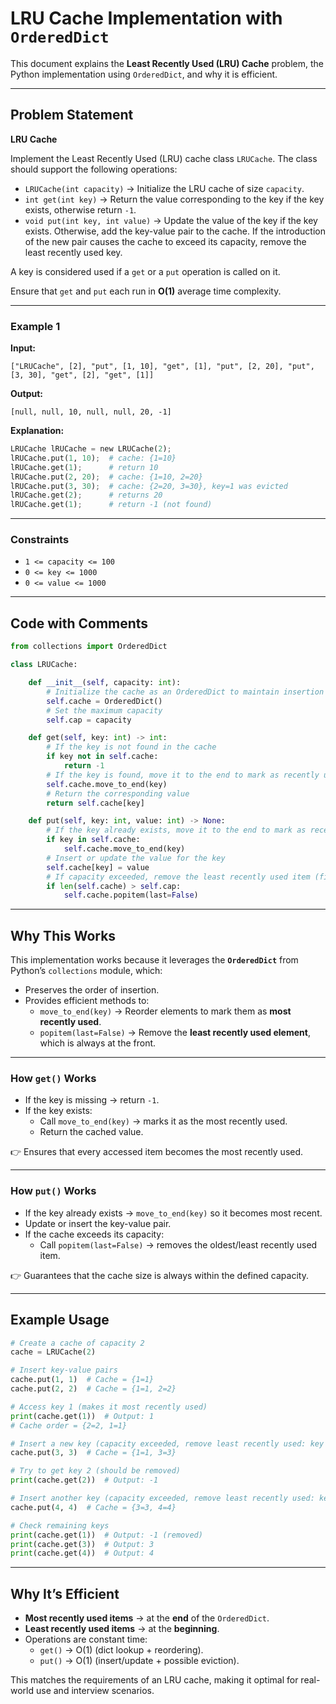 # LRU Cache Implementation with `OrderedDict`

This document explains the **Least Recently Used (LRU) Cache** problem, the Python implementation using `OrderedDict`, and why it is efficient.

---

## Problem Statement

**LRU Cache**

Implement the Least Recently Used (LRU) cache class `LRUCache`. The class should support the following operations:

- `LRUCache(int capacity)` → Initialize the LRU cache of size `capacity`.
- `int get(int key)` → Return the value corresponding to the key if the key exists, otherwise return `-1`.
- `void put(int key, int value)` → Update the value of the key if the key exists. Otherwise, add the key-value pair to the cache. If the introduction of the new pair causes the cache to exceed its capacity, remove the least recently used key.

A key is considered used if a `get` or a `put` operation is called on it.

Ensure that `get` and `put` each run in **O(1)** average time complexity.

---

### Example 1

**Input:**  
```text
["LRUCache", [2], "put", [1, 10], "get", [1], "put", [2, 20], "put", [3, 30], "get", [2], "get", [1]]
```

**Output:**  
```text
[null, null, 10, null, null, 20, -1]
```

**Explanation:**
```python
LRUCache lRUCache = new LRUCache(2);
lRUCache.put(1, 10);  # cache: {1=10}
lRUCache.get(1);      # return 10
lRUCache.put(2, 20);  # cache: {1=10, 2=20}
lRUCache.put(3, 30);  # cache: {2=20, 3=30}, key=1 was evicted
lRUCache.get(2);      # returns 20 
lRUCache.get(1);      # return -1 (not found)
```

---

### Constraints

- `1 <= capacity <= 100`
- `0 <= key <= 1000`
- `0 <= value <= 1000`

---

## Code with Comments

```python
from collections import OrderedDict

class LRUCache:

    def __init__(self, capacity: int):
        # Initialize the cache as an OrderedDict to maintain insertion order
        self.cache = OrderedDict()
        # Set the maximum capacity
        self.cap = capacity

    def get(self, key: int) -> int:
        # If the key is not found in the cache
        if key not in self.cache:
            return -1
        # If the key is found, move it to the end to mark as recently used
        self.cache.move_to_end(key)
        # Return the corresponding value
        return self.cache[key]

    def put(self, key: int, value: int) -> None:
        # If the key already exists, move it to the end to mark as recently used
        if key in self.cache:
            self.cache.move_to_end(key)
        # Insert or update the value for the key
        self.cache[key] = value
        # If capacity exceeded, remove the least recently used item (first in order)
        if len(self.cache) > self.cap:
            self.cache.popitem(last=False)
```

---

## Why This Works

This implementation works because it leverages the **`OrderedDict`** from Python’s `collections` module, which:

- Preserves the order of insertion.
- Provides efficient methods to:
  - `move_to_end(key)` → Reorder elements to mark them as **most recently used**.
  - `popitem(last=False)` → Remove the **least recently used element**, which is always at the front.

---

### How `get()` Works
- If the key is missing → return `-1`.
- If the key exists:
  - Call `move_to_end(key)` → marks it as the most recently used.
  - Return the cached value.

👉 Ensures that every accessed item becomes the most recently used.

---

### How `put()` Works
- If the key already exists → `move_to_end(key)` so it becomes most recent.
- Update or insert the key-value pair.
- If the cache exceeds its capacity:
  - Call `popitem(last=False)` → removes the oldest/least recently used item.

👉 Guarantees that the cache size is always within the defined capacity.

---

## Example Usage

```python
# Create a cache of capacity 2
cache = LRUCache(2)

# Insert key-value pairs
cache.put(1, 1)  # Cache = {1=1}
cache.put(2, 2)  # Cache = {1=1, 2=2}

# Access key 1 (makes it most recently used)
print(cache.get(1))  # Output: 1
# Cache order = {2=2, 1=1}

# Insert a new key (capacity exceeded, remove least recently used: key 2)
cache.put(3, 3)  # Cache = {1=1, 3=3}

# Try to get key 2 (should be removed)
print(cache.get(2))  # Output: -1

# Insert another key (capacity exceeded, remove least recently used: key 1)
cache.put(4, 4)  # Cache = {3=3, 4=4}

# Check remaining keys
print(cache.get(1))  # Output: -1 (removed)
print(cache.get(3))  # Output: 3
print(cache.get(4))  # Output: 4
```

---

## Why It’s Efficient

- **Most recently used items** → at the **end** of the `OrderedDict`.
- **Least recently used items** → at the **beginning**.
- Operations are constant time:
  - `get()` → O(1) (dict lookup + reordering).
  - `put()` → O(1) (insert/update + possible eviction).

This matches the requirements of an LRU cache, making it optimal for real-world use and interview scenarios.
